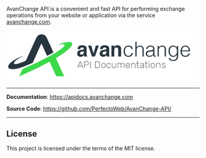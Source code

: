 AvanChange API is a convenient and fast API for performing exchange operations from your website or application via the service <a href="https://avanchange.com/">avanchange.com</a>.


<p align="center">
  <a href="https://avanchange.com" target="_blank"><img src="https://raw.githubusercontent.com/PerfectoWeb/AvanChange-API/main/logo.png" alt="AvanChange API"></a>
</p>

---

**Documentation**: <a href="https://apidocs.avanchange.com" target="_blank">https://apidocs.avanchange.com</a>

**Source Code**: <a href="https://github.com/PerfectoWeb/AvanChange-API/" target="_blank">https://github.com/PerfectoWeb/AvanChange-API/</a>

---


## License

This project is licensed under the terms of the MIT license.